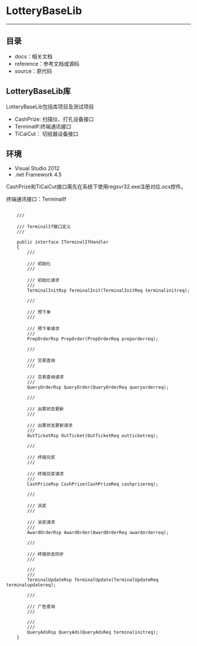 # LotteryBaseLib
----
**目录**
---
- docs：相关文档
- reference：参考文档或源码
- source：原代码

**LotteryBaseLib库**
---
LotteryBaseLib包括库项目及测试项目

- CashPrize: 扫描仪、打孔设备接口
- TerminalIf:终端通讯接口
- TiCaiCut： 切纸器设备接口

**环境**
---
- Visual Studio 2012
- .net Framework 4.5

CashPrize和TiCaiCut接口需先在系统下使用regsvr32.exe注册对应.ocx控件。

终端通讯接口：TerminalIf

<pre><code>
    /// <summary>
    /// TerminalIf接口定义
    /// </summary>
    public interface ITerminalIfHandler
    {
        /// <summary>
        /// 初始化
        /// </summary>
        /// <param name="terminalinitreq">初始化请求</param>
        /// <returns></returns>
        TerminalInitRsp TerminalInit(TerminalInitReq terminalinitreq);

        /// <summary>
        /// 预下单
        /// </summary>
        /// <param name="preporderreq">预下单请求</param>
        /// <returns></returns>
        PrepOrderRsp PrepOrder(PrepOrderReq preporderreq);

        /// <summary>
        /// 交易查询
        /// </summary>
        /// <param name="queryorderreq">交易查询请求</param>
        /// <returns></returns>
        QueryOrderRsp QueryOrder(QueryOrderReq queryorderreq);

        /// <summary>
        /// 出票状态更新
        /// </summary>
        /// <param name="outticketreq">出票状态更新请求</param>
        /// <returns></returns>
        OutTicketRsp OutTicket(OutTicketReq outticketreq);

        /// <summary>
        /// 终端兑奖
        /// </summary>
        /// <param name="cashprizereq">终端兑奖请求</param>
        /// <returns></returns>
        CashPrizeRsp CashPrize(CashPrizeReq cashprizereq);

        /// <summary>
        /// 派奖
        /// </summary>
        /// <param name="awardorderreq">派奖请求</param>
        /// <returns></returns>
        AwardOrderRsp AwardOrder(AwardOrderReq awardorderreq);

        /// <summary>
        /// 终端状态同步
        /// </summary>
        /// <param name="terminalupdatereq"></param>
        /// <returns></returns>
        TerminalUpdateRsp TerminalUpdate(TerminalUpdateReq terminalupdatereq);

        /// <summary>
        /// 广告查询
        /// </summary>
        /// <param name="terminalinitreq"></param>
        /// <returns></returns>
        QueryAdsRsp QueryAds(QueryAdsReq terminalinitreq);
    }
</code></pre>


